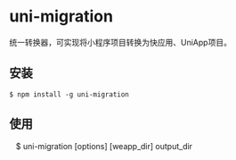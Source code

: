 # uni-migration

统一转换器，可实现将小程序项目转换为快应用、UniApp项目。

## 安装

    $ npm install -g uni-migration
    
## 使用

    $ uni-migration [options] [weapp_dir] output_dir

